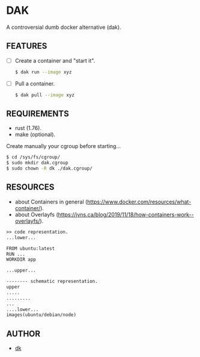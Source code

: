 # DAK

A controversial dumb docker alternative (dak).

## FEATURES

- [ ] Create a container and "start it".
    ```bash
    $ dak run --image xyz
    ```

- [ ] Pull a container.
    ```bash
    $ dak pull --image xyz
    ```

## REQUIREMENTS

- rust (1.76).
- make (optional).

Create manually your cgroup before starting...

```bash
$ cd /sys/fs/cgroup/
$ sudo mkdir dak.cgroup
$ sudo chown -R dk ./dak.cgroup/
````

## RESOURCES

- about Containers in general (https://www.docker.com/resources/what-container/).
- about Overlayfs (https://jvns.ca/blog/2019/11/18/how-containers-work--overlayfs/).

```txt
>> code representation.
...lower...

FROM ubuntu:latest
RUN ...
WORKDIR app

...upper...

-------- schematic representation.
upper
.....
.........
...
....lower...
images(ubuntu/debian/node)
```

## AUTHOR

- [dk](https://github.com/sanix-darker/dak.git)

